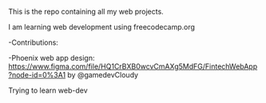 This is the repo containing all my web projects. 

I am learning web development using freecodecamp.org


-Contributions: 

-Phoenix web app design: https://www.figma.com/file/HQ1CrBXB0wcvCmAXg5MdFG/FintechWebApp?node-id=0%3A1 by @gamedevCloudy

Trying to learn web-dev
